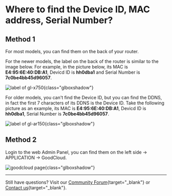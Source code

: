 # Where to find the Device ID, MAC address, Serial Number?

## Method 1

For most models, you can find them on the back of your router.

For the newer models, the label on the back of the router is similar to the image below. For example, in the picture below, its MAC is **E4:95:6E:40:DB:A1**, Devicd ID is **hh0dba1** and Serial Number is **7c0be4bb45d96057**.

![label of gl-x750](https://static.gl-inet.com/docs/router/en/4/tutorials/where_to_find_the_device_id_mac_sn/back_label_new.png){class="glboxshadow"}

For older models, you can't find the Device ID, but you can find the DDNS, in fact the first 7 characters of its DDNS is the Device ID. Take the following picture as an example, its MAC is **E4:95:6E:40:DB:A1**, Devicd ID is **hh0dba1**, Serial Number is **7c0be4bb45d96057**.

![label of gl-ar150](https://static.gl-inet.com/docs/router/en/4/tutorials/where_to_find_the_device_id_mac_sn/back_label_old.png){class="glboxshadow"}

## Method 2

Login to the web Admin Panel, you can find them on the left side -> APPLICATION -> GoodCloud.

![goodcloud page](https://static.gl-inet.com/docs/router/en/4/tutorials/where_to_find_the_device_id_mac_sn/goodcloud_page_device_id.png){class="glboxshadow"}

---

Still have questions? Visit our [Community Forum](https://forum.gl-inet.com){target="_blank"} or [Contact us](https://www.gl-inet.com/contacts/){target="_blank"}.
